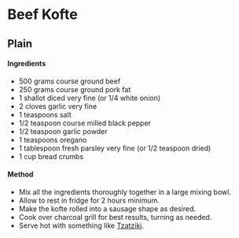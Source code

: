 # Beef Kofte

## Plain

#### Ingredients

* 500 grams course ground beef
* 250 grams course ground pork fat
* 1 shallot diced very fine (or 1/4 white onion)
* 2 cloves garlic very fine
* 1 teaspoons salt
* 1/2 teaspoon course milled black pepper
* 1/2 teaspoon garlic powder
* 1 teaspoons oregano
* 1 tablespoon fresh parsley very fine (or 1/2 teaspoon dried)
* 1 cup bread crumbs


#### Method

* Mix all the ingredients thoroughly together in a large mixing bowl.
* Allow to rest in fridge for 2 hours minimum.
* Make the kofte rolled into a sausage shape as desired.
* Cook over charcoal grill for best results, turning as needed.
* Serve hot with something like [Tzatziki](../tzatziki/).
